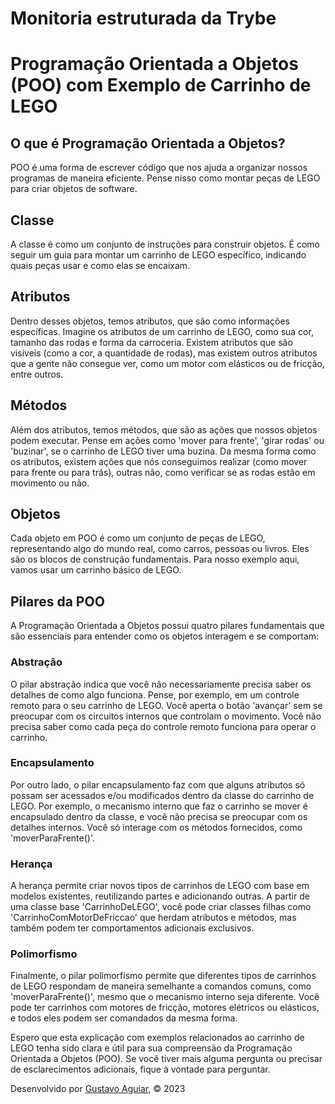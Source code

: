 # Monitoria estruturada da Trybe
# Programação Orientada a Objetos (POO) com Exemplo de Carrinho de LEGO

## O que é Programação Orientada a Objetos?

POO é uma forma de escrever código que nos ajuda a organizar nossos programas de maneira eficiente. Pense nisso como montar peças de LEGO para criar objetos de software.

## Classe

A classe é como um conjunto de instruções para construir objetos. É como seguir um guia para montar um carrinho de LEGO específico, indicando quais peças usar e como elas se encaixam.



## Atributos

Dentro desses objetos, temos atributos, que são como informações específicas. Imagine os atributos de um carrinho de LEGO, como sua cor, tamanho das rodas e forma da carroceria. Existem atributos que são visíveis (como a cor, a quantidade de rodas), mas existem outros atributos que a gente não consegue ver, como um motor com elásticos ou de fricção, entre outros.

## Métodos

Além dos atributos, temos métodos, que são as ações que nossos objetos podem executar. Pense em ações como 'mover para frente', 'girar rodas' ou 'buzinar', se o carrinho de LEGO tiver uma buzina. Da mesma forma como os atributos, existem ações que nós conseguimos realizar (como mover para frente ou para trás), outras não, como verificar se as rodas estão em movimento ou não.

## Objetos

Cada objeto em POO é como um conjunto de peças de LEGO, representando algo do mundo real, como carros, pessoas ou livros. Eles são os blocos de construção fundamentais. Para nosso exemplo aqui, vamos usar um carrinho básico de LEGO.



## Pilares da POO

A Programação Orientada a Objetos possui quatro pilares fundamentais que são essenciais para entender como os objetos interagem e se comportam:

### Abstração

O pilar abstração indica que você não necessariamente precisa saber os detalhes de como algo funciona. Pense, por exemplo, em um controle remoto para o seu carrinho de LEGO. Você aperta o botão 'avançar' sem se preocupar com os circuitos internos que controlam o movimento. Você não precisa saber como cada peça do controle remoto funciona para operar o carrinho.

### Encapsulamento

Por outro lado, o pilar encapsulamento faz com que alguns atributos só possam ser acessados e/ou modificados dentro da classe do carrinho de LEGO. Por exemplo, o mecanismo interno que faz o carrinho se mover é encapsulado dentro da classe, e você não precisa se preocupar com os detalhes internos. Você só interage com os métodos fornecidos, como 'moverParaFrente()'.

### Herança

A herança permite criar novos tipos de carrinhos de LEGO com base em modelos existentes, reutilizando partes e adicionando outras. A partir de uma classe base 'CarrinhoDeLEGO', você pode criar classes filhas como 'CarrinhoComMotorDeFriccao' que herdam atributos e métodos, mas também podem ter comportamentos adicionais exclusivos.

### Polimorfismo

Finalmente, o pilar polimorfismo permite que diferentes tipos de carrinhos de LEGO respondam de maneira semelhante a comandos comuns, como 'moverParaFrente()', mesmo que o mecanismo interno seja diferente. Você pode ter carrinhos com motores de fricção, motores elétricos ou elásticos, e todos eles podem ser comandados da mesma forma.

Espero que esta explicação com exemplos relacionados ao carrinho de LEGO tenha sido clara e útil para sua compreensão da Programação Orientada a Objetos (POO). Se você tiver mais alguma pergunta ou precisar de esclarecimentos adicionais, fique à vontade para perguntar.

Desenvolvido por [Gustavo Aguiar](https://github.com/gus-aguiar/MONITORIA-ESTRUTURADA-TRYBECAR/), © 2023
